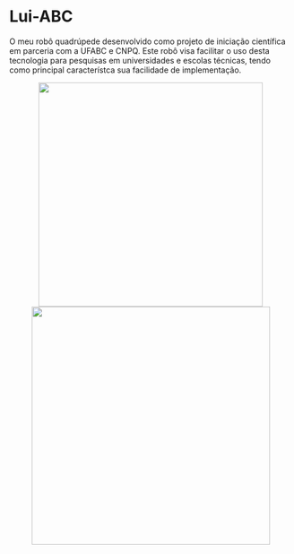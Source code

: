 # Lui-ABC
O meu robô quadrúpede desenvolvido como projeto de iniciação científica em parceria com a UFABC e CNPQ. Este robô visa facilitar o uso desta tecnologia para pesquisas em universidades e escolas técnicas, tendo como principal característca sua facilidade de implementação.
<div style="text-align: center;">
  <img src = "https://github.com/MathLou/Lui-ABC/assets/35754208/9db59ad0-9adc-4394-836d-ee8bd893321b" width="400"><br>
  <img src="https://github.com/MathLou/Lui-ABC/assets/35754208/6456c91b-50b7-47d9-8f7c-569b0692205a" width="425">
  <img scr="https://github.com/user-attachments/assets/d8f2f124-a3c7-4d1e-978e-4bd9d32c49a8" width='400">

</div>

<ul>
    <li>Aqui você encontra o artigo relacionado ao robô: <a href="https://github.com/MathLou/Lui-ABC/blob/main/Artigo.pdf">Artigo</a></li>
    <li>Aqui você encontra as peças para download: <a href="https://github.com/MathLou/Lui-ABC/tree/main/Hardware">Peças</a></li>
    <li>Aqui você encontra os softwares embarcados e de simulação do espaço de trabalho do robô: <a href="https://github.com/MathLou/Lui-ABC/tree/main/Softwares">Softwares</a></li>
    <li>Aqui você encontra um vídeo demonstrativo do robô: <a href="https://www.linkedin.com/feed/update/urn:li:activity:7212204018977169409/">Video Demonstrativo</a></li>
    <li>Aqui você encontra os arquivos para simulação em PyBullet: <a href="https://github.com/MathLou/Lui-ABC/tree/main/Simulations">Simulação em PyBullet</a></li>
</ul>


Quaisquer dúvidas, me contacte via e-mail em lourenco.matheus@aluno.ufabc.edu.br, saudações de Matheus Lourenço Aires de Pontes Siqueira ou MathMaker. 

Agradecimentos ao meu orientador Dr. Magno Enrique Mendoza Meza, e à UFABC e CNPQ por ter tornado este projeto possível.
